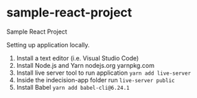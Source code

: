 # sample-react-project
Sample React Project

Setting up application locally.
1. Install a text editor (i.e. Visual Studio Code)
2. Install Node.js and Yarn
    nodejs.org
    yarnpkg.com
3. Install live server tool to run application `yarn add live-server`
4. Inside the indecision-app folder run `live-server public`
5. Install Babel `yarn add babel-cli@6.24.1`
